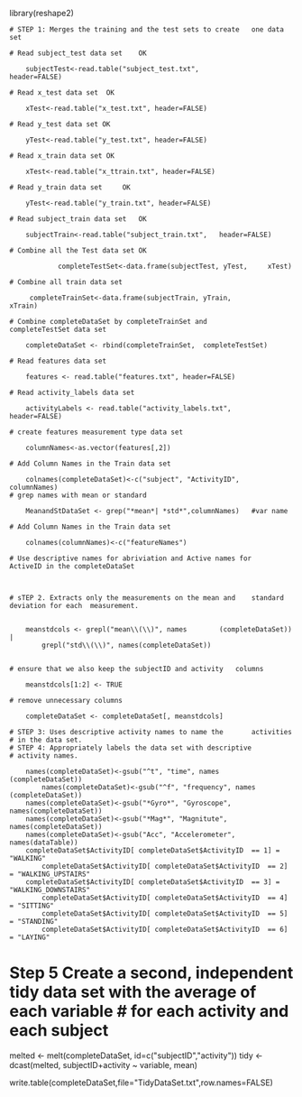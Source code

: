 library(reshape2)

	# STEP 1: Merges the training and the test sets to create 	one data set

	# Read subject_test data set	OK

		subjectTest<-read.table("subject_test.txt", 		 	header=FALSE)

	# Read x_test data set	OK

		xTest<-read.table("x_test.txt", header=FALSE)
 	
	# Read y_test data set OK

 		yTest<-read.table("y_test.txt", header=FALSE)

	# Read x_train data set OK

		xTest<-read.table("x_ttrain.txt", header=FALSE)
 	
	# Read y_train data set 	OK

 		yTest<-read.table("y_train.txt", header=FALSE)

	# Read subject_train data set	OK

		subjectTrain<-read.table("subject_train.txt", 	header=FALSE)
	
	# Combine all the Test data set	OK
  
                completeTestSet<-data.frame(subjectTest, yTest, 	xTest)
	
	# Combine all train data set
		
		 completeTrainSet<-data.frame(subjectTrain, yTrain, 		xTrain)
	
	# Combine completeDataSet by completeTrainSet and 	 	completeTestSet data set
		
		completeDataSet <- rbind(completeTrainSet, 	completeTestSet)

	# Read features data set
		
		features <- read.table("features.txt", header=FALSE)

	# Read activity_labels data set
		
		activityLabels <- read.table("activity_labels.txt", 	header=FALSE)

	# create features measurement type data set

		columnNames<-as.vector(features[,2])
	
	# Add Column Names in the Train data set

		colnames(completeDataSet)<-c("subject", "ActivityID", 	columnNames)
	# grep names with mean or standard
		
		MeanandStDataSet <- grep("*mean*| *std*",columnNames) 	#var name

	# Add Column Names in the Train data set

		colnames(columnNames)<-c("featureNames")

	# Use descriptive names for abriviation and Active names for 	ActiveID in the completeDataSet 

        
        
	# sTEP 2. Extracts only the measurements on the mean and  	standard deviation for each  measurement.        	
	        

	 	meanstdcols <- grepl("mean\\(\\)", names		(completeDataSet)) | 
         	grepl("std\\(\\)", names(completeDataSet)) 
 
 
 	# ensure that we also keep the subjectID and activity 	columns 
	 	
		meanstdcols[1:2] <- TRUE  
 	
	# remove unnecessary columns 
	 
		completeDataSet <- completeDataSet[, meanstdcols] 

	# STEP 3: Uses descriptive activity names to name the  	 	activities 
 	# in the data set. 
	# STEP 4: Appropriately labels the data set with descriptive 
	# activity names.  
		
		names(completeDataSet)<-gsub("^t", "time", names			(completeDataSet))
        	names(completeDataSet)<-gsub("^f", "frequency", names	(completeDataSet))
		names(completeDataSet)<-gsub("*Gyro*", "Gyroscope", 	names(completeDataSet))
		names(completeDataSet)<-gsub("*Mag*", "Magnitute", 	names(completeDataSet))
		names(completeDataSet)<-gsub("Acc", "Accelerometer", 	names(dataTable))
		completeDataSet$ActivityID[ completeDataSet$ActivityID 	== 1] = "WALKING" 
     		completeDataSet$ActivityID[ completeDataSet$ActivityID 	== 2] = "WALKING_UPSTAIRS" 
      	completeDataSet$ActivityID[ completeDataSet$ActivityID 	== 3] = "WALKING_DOWNSTAIRS" 
     		completeDataSet$ActivityID[ completeDataSet$ActivityID 	== 4] = "SITTING" 
    		completeDataSet$ActivityID[ completeDataSet$ActivityID 	== 5] = "STANDING" 
     		completeDataSet$ActivityID[ completeDataSet$ActivityID 	== 6] = "LAYING" 

# Step 5  Create a second, independent tidy data set with the average of each variable # for each activity and each subject
melted <- melt(completeDataSet, id=c("subjectID","activity")) tidy <- dcast(melted, subjectID+activity ~ variable, mean)

write.table(completeDataSet,file="TidyDataSet.txt",row.names=FALSE)
  		
